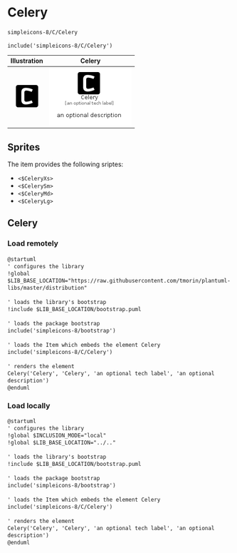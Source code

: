 # Celery


```text
simpleicons-8/C/Celery
```

```text
include('simpleicons-8/C/Celery')
```



| Illustration | Celery |
| :---: | :---: |
| ![illustration for Illustration](../../simpleicons-8/C/Celery.png) | ![illustration for Celery](../../simpleicons-8/C/Celery.Local.png) |



## Sprites
The item provides the following sriptes:

- `<$CeleryXs>`
- `<$CelerySm>`
- `<$CeleryMd>`
- `<$CeleryLg>`





## Celery

### Load remotely
```plantuml
@startuml
' configures the library
!global $LIB_BASE_LOCATION="https://raw.githubusercontent.com/tmorin/plantuml-libs/master/distribution"

' loads the library's bootstrap
!include $LIB_BASE_LOCATION/bootstrap.puml

' loads the package bootstrap
include('simpleicons-8/bootstrap')

' loads the Item which embeds the element Celery
include('simpleicons-8/C/Celery')

' renders the element
Celery('Celery', 'Celery', 'an optional tech label', 'an optional description')
@enduml
```

### Load locally
```plantuml
@startuml
' configures the library
!global $INCLUSION_MODE="local"
!global $LIB_BASE_LOCATION="../.."

' loads the library's bootstrap
!include $LIB_BASE_LOCATION/bootstrap.puml

' loads the package bootstrap
include('simpleicons-8/bootstrap')

' loads the Item which embeds the element Celery
include('simpleicons-8/C/Celery')

' renders the element
Celery('Celery', 'Celery', 'an optional tech label', 'an optional description')
@enduml
```

